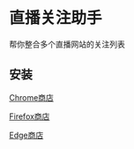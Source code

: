 # 直播关注助手  

帮你整合多个直播网站的关注列表  

## 安装  

[Chrome商店](https://chrome.google.com/webstore/detail/kaiofkekiongfpgocmlpomimfnmcnfii)

[Firefox商店](https://addons.mozilla.org/en-US/firefox/addon/live-helper/)

[Edge商店](https://microsoftedge.microsoft.com/addons/detail/bhofaknalkegohfhkclndiccnpdmjhfg)
